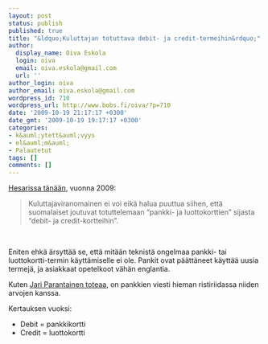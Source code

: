 ```yaml
---
layout: post
status: publish
published: true
title: "&ldquo;Kuluttajan totuttava debit- ja credit-termeihin&rdquo;"
author:
  display_name: Oiva Eskola
  login: oiva
  email: oiva.eskola@gmail.com
  url: ''
author_login: oiva
author_email: oiva.eskola@gmail.com
wordpress_id: 710
wordpress_url: http://www.bobs.fi/oiva/?p=710
date: '2009-10-19 21:17:17 +0300'
date_gmt: '2009-10-19 19:17:17 +0300'
categories:
- k&auml;ytett&auml;vyys
- el&auml;m&auml;
- Palautetut
tags: []
comments: []
---
```

<div>
<div>
<div>
<div>
<p><a title="HS.fi: Viranomainen: Kuluttajan on vain totuttava debit- ja credit-termeihin" href="http://www.hs.fi/talous/artikkeli/Viranomainen+Kuluttajan+on+vain+totuttava+debit-+ja+credit-termeihin/1135250122418" target="_blank">Hesarissa t&auml;n&auml;&auml;n</a>, vuonna 2009:</p>
<blockquote><p>Kuluttajaviranomainen ei voi eik&auml; halua puuttua siihen,  ett&auml; suomalaiset joutuvat totuttelemaan &ldquo;pankki- ja luottokorttien&rdquo;  sijasta &ldquo;debit- ja credit-kortteihin&rdquo;.</blockquote><br />
<p>Eniten ehk&auml; &auml;rsytt&auml;&auml; se, ett&auml; mit&auml;&auml;n teknist&auml; ongelmaa pankki- tai  luottokortti-termin k&auml;ytt&auml;miselle ei ole. Pankit ovat p&auml;&auml;tt&auml;neet k&auml;ytt&auml;&auml;  uusia termej&auml;, ja asiakkaat opetelkoot v&auml;h&auml;n englantia.</p>
<p>Kuten <a title="Gurumarkkinointi: Ep&auml;vireist&auml; arvohumppaa" href="http://gurumarkkinointi.fi/2009/10/19/epavireista-arvohumppaa/" target="_blank">Jari Parantainen toteaa</a>, on pankkien viesti hieman ristiriidassa niiden arvojen kanssa.</p>
<p>Kertauksen vuoksi:</p>
<ul>
<li>Debit = pankkikortti</li>
<li>Credit = luottokortti</li>
</ul><br />
</div><br />
</div><br />
</div><br />
</div></p>
